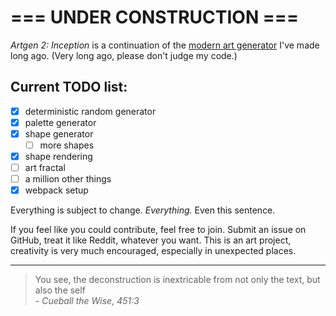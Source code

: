 # === UNDER CONSTRUCTION ===

_Artgen 2: Inception_ is a continuation of the [modern art generator](https://b3nsn0w.github.io/artgen/main.html) I've made long ago. (Very long ago, please don't judge my code.)

## Current TODO list:

- [x] deterministic random generator
- [x] palette generator
- [x] shape generator
  - [ ] more shapes
- [x] shape rendering
- [ ] art fractal
- [ ] a million other things
- [x] webpack setup

Everything is subject to change. _Everything._ Even this sentence.

If you feel like you could contribute, feel free to join. Submit an issue on GitHub, treat it like Reddit, whatever you want. This is an art project, creativity is very much encouraged, especially in unexpected places.

---

> You see, the deconstruction is inextricable from not only the text, but also the self  
> \- _Cueball the Wise, 451:3_